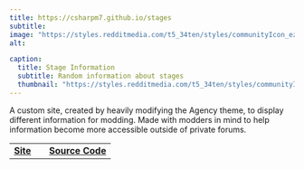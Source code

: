 ```yaml
---
title: https://csharpm7.github.io/stages
subtitle: 
image: "https://styles.redditmedia.com/t5_34ten/styles/communityIcon_eza5jx6oght21.png"
alt: 

caption:
  title: Stage Information
  subtitle: Random information about stages
  thumbnail: "https://styles.redditmedia.com/t5_34ten/styles/communityIcon_eza5jx6oght21.png"
---
```


A custom site, created by heavily modifying the Agency theme, to display different information for modding. Made with modders in mind to help information become more accessible outside of private forums.

| | | |
| :-- | :--: |--: |
| [**Site**](https://csharpm7.github.io/stages) | | [**Source Code**](https://github.com/CSharpM7/stages) |